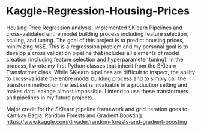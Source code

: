 # Kaggle-Regression-Housing-Prices
Housing Price Regression analysis. Implemented SKlearn Pipelines and cross-validated entire model building process including feature selection,  scaling, and tuning.
The goal of this project is to predict housing prices, minimizing MSE. This is a regresssion problem and my personal goal is to develop a cross validation pipeline that includes all elements of model creation (including feature selection and hyperparameter tuning).
In the process, I wrote my first Python classes that inherit from the SKlearn Transformer class. While SKlearn pipelines are difficult to inspect, the ability to cross-validate the entire model building process and to simply call the transform method on the test set is invaluable in a production setting and makes data leakage almost impossible. I intend to use these transformers and pipelines in my future projects.

Major credit for the SKlearn pipeline framework and grid iteration goes to: Kartikay Bagla: Random Forests and Gradient Boosting: https://www.kaggle.com/drvader/random-forests-and-gradient-boosting
